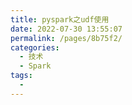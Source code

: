 ```yaml
---
title: pyspark之udf使用
date: 2022-07-30 13:55:07
permalink: /pages/8b75f2/
categories:
  - 技术
  - Spark
tags:
  - 
---
```

